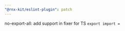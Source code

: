 ```yaml
---
"@rnx-kit/eslint-plugin": patch
---
```


no-export-all: add support in fixer for TS `export import =`
